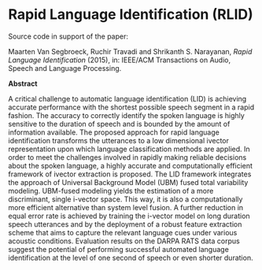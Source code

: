 # Rapid Language Identification (RLID)

Source code in support of the paper:

Maarten Van Segbroeck, Ruchir Travadi and Shrikanth S. Narayanan, *Rapid Language Identification* (2015), in: IEEE/ACM Transactions on Audio, Speech and Language Processing.

**Abstract**

A critical challenge to automatic language identification (LID) is achieving accurate performance with the shortest possible speech segment in a rapid fashion. The accuracy to correctly identify the spoken language is highly sensitive to the duration of speech and is bounded by the amount of information available. The proposed approach for rapid language identification transforms the utterances to a low dimensional ivector representation upon which language classification methods are applied. In order to meet the challenges involved in rapidly making reliable decisions about the spoken language, a highly accurate and computationally efficient framework of ivector extraction is proposed. The LID framework integrates the approach of Universal Background Model (UBM) fused total variability modeling. UBM-fused modeling yields the estimation of a more discriminant, single i-vector space. This way, it is also a computationally more efficient alternative than system level fusion. A further reduction in equal error rate is achieved by training the i-vector model on long duration speech utterances and by the deployment of a robust feature extraction scheme that aims to capture the relevant language cues under various acoustic conditions. Evaluation results on the DARPA RATS data corpus suggest the potential of performing successful automated language identification at the level of one second of speech or even shorter duration.
